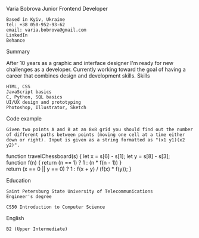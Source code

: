 Varia Bobrova
Junior Frontend Developer

    Based in Kyiv, Ukraine
    tel: +38 050-952-93-62
    email: varia.bobrova@gmail.com
    LinkedIn
    Behance

Summary

After 10 years as a graphic and interface designer I'm ready for new challenges as a developer. Currently working toward the goal of having a career that combines design and development skills.
Skills

    HTML, CSS
    JavaScript basics
    C, Python, SQL basics
    UI/UX design and prototyping
    Photoshop, Illustrator, Sketch

Code example

    Given two points A and B at an 8x8 grid you should find out the number of different paths between points (moving one cell at a time either down or right). Input is given as a string formatted as "(x1 y1)(x2 y2)".

function travelChessboard(s) {
    let x = s[6] - s[1];
    let y = s[8] - s[3];  
    function f(n) { return (n == 1) ? 1 : (n * f(n - 1)) }   
    return (x == 0 || y == 0) ? 1 : f(x + y) / (f(x) * f(y));
}

Education

    Saint Petersburg State University of Telecommunications
    Engineer's degree

    CS50 Introduction to Computer Science

English

    B2 (Upper Intermediate)

